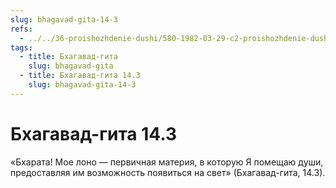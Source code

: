 ```yaml
---
slug: bhagavad-gita-14-3
refs:
  - ../../36-proishozhdenie-dushi/580-1982-03-29-c2-proishozhdenie-dushi-i-tri-plana-bytiya.md
tags:
  - title: Бхагавад-гита
    slug: bhagavad-gita
  - title: Бхагавад-гита 14.3
    slug: bhagavad-gita-14-3
---
```


# Бхагавад-гита 14.3

«Бхарата! Мое лоно — первичная материя, в которую Я помещаю души, предоставляя им возможность появиться на свет» (Бхагавад-гита, 14.3).
